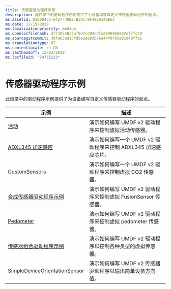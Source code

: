 ```yaml
---
title: 传感器驱动程序示例
description: 此目录中的驱动程序示例提供了为设备编写自定义传感器驱动程序的起点。
ms.assetid: D3B69433-6427-40B2-B3A1-8F48E014BE63
ms.date: 11/19/2019
ms.localizationpriority: medium
ms.openlocfilehash: df739548a2af9d7cd94cdfa26989b8882ef7fc59
ms.sourcegitcommit: 30fa63ad13fd5e2e883b76a44f0703e01049ffa1
ms.translationtype: MT
ms.contentlocale: zh-CN
ms.lasthandoff: 12/03/2019
ms.locfileid: "74735223"
---
```

# <a name="sensor-driver-samples"></a>传感器驱动程序示例

此目录中的驱动程序示例提供了为设备编写自定义传感器驱动程序的起点。

| 示例 | 描述 |
| --- | --- |
| [活动](https://docs.microsoft.com/samples/microsoft/windows-driver-samples/activity-sensor-driver-sample) | 演示如何编写 UMDF v2 驱动程序来控制虚拟活动传感器。 |
| [ADXL345 加速感应](https://docs.microsoft.com/samples/microsoft/windows-driver-samples/adxl345-accelerometer-sample-driver) | 演示如何编写一个 UMDF v2 驱动程序来控制 ADXL345 加速感应芯片。 |
| [CustomSensors](https://docs.microsoft.com/samples/microsoft/windows-driver-samples/custom-sensor-driver-sample) | 演示如何编写一个 UMDF v2 驱动程序来控制虚拟 CO2 传感器。 |
| [合成传感器驱动程序示例](https://docs.microsoft.com/samples/microsoft/windows-driver-samples/fusion-sensor-driver-sample) | 演示如何编写 UMDF v2 驱动程序来控制虚拟 FusionSensor 传感器。 |
| [Pedometer](https://docs.microsoft.com/samples/microsoft/windows-driver-samples/pedometer-sensor-sample) | 演示如何编写 UMDF v2 驱动程序来控制虚拟 pedometer 传感器。 |
| [传感器组合驱动程序示例](https://docs.microsoft.com/samples/microsoft/windows-driver-samples/sensors-combo-driver-sample) | 演示如何编写 UMDF v2 驱动程序以控制各种类型的虚拟传感器。 |
| [SimpleDeviceOrientationSensor](https://go.microsoft.com/fwlink/p/?LinkId=617960) | 演示如何编写 UMDF v2 传感器驱动程序以输出简单设备方向值。 |
